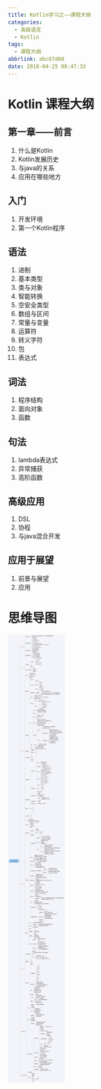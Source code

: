 ```yaml
---
title: Kotlin学习之——课程大纲
categories:
  - 高级语言
  - Kotlin
tags:
  - 课程大纲
abbrlink: abc87d60
date: 2018-04-25 08:47:33
---
```

# Kotlin 课程大纲
## 第一章——前言
1. 什么是Kotlin
2. Kotlin发展历史
3. 与java的关系
4. 应用在哪些地方
<!--more-->
## 入门
1. 开发环境
2. 第一个Kotlin程序

## 语法
1. 进制
2. 基本类型
3. 类与对象
4. 智能转换
5. 空安全类型
6. 数组与区间
7. 常量与变量
8. 运算符
9. 转义字符
10. 包
11. 表达式

## 词法
1. 程序结构
2. 面向对象
3. 函数

## 句法
1. lambda表达式
2. 异常捕获
3. 高阶函数

## 高级应用
1. DSL
2. 协程
3. 与java混合开发


## 应用于展望
1. 前景与展望
2. 应用

# 思维导图
![Kotlin开发][1]

[1]: https://raw.githubusercontent.com/PGzxc/images/master/blog-images/kotlin-outline.png